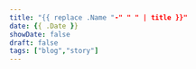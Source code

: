 ```yaml
---
title: "{{ replace .Name "-" " " | title }}"
date: {{ .Date }}
showDate: false
draft: false
tags: ["blog","story"]
---
```


